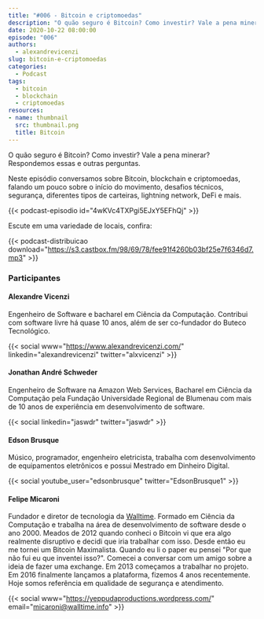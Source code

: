 ```yaml
---
title: "#006 - Bitcoin e criptomoedas"
description: "O quão seguro é Bitcoin? Como investir? Vale a pena minerar? Respondemos essas e outras perguntas neste novo episódio."
date: 2020-10-22 08:00:00
episode: "006"
authors:
  - alexandrevicenzi
slug: bitcoin-e-criptomoedas
categories:
  - Podcast
tags:
  - bitcoin
  - blockchain
  - criptomoedas
resources:
- name: thumbnail
  src: thumbnail.png
  title: Bitcoin
---
```


O quão seguro é Bitcoin? Como investir? Vale a pena minerar? Respondemos essas e outras perguntas.

Neste episódio conversamos sobre Bitcoin, blockchain e criptomoedas, falando um pouco sobre o início do movimento, desafios técnicos, segurança, diferentes tipos de carteiras, lightning network, DeFi e mais.
<!--more-->
{{< podcast-episodio id="4wKVc4TXPgi5EJxY5EFhQj" >}}

Escute em uma variedade de locais, confira:

{{< podcast-distribuicao download="https://s3.castbox.fm/98/69/78/fee91f4260b03bf25e7f6346d7.mp3" >}}

### Participantes

#### Alexandre Vicenzi

Engenheiro de Software e bacharel em Ciência da Computação. Contribui com software livre há quase 10 anos, além de ser co-fundador do Buteco Tecnológico.

{{< social www="https://www.alexandrevicenzi.com/" linkedin="alexandrevicenzi" twitter="alxvicenzi" >}}

#### Jonathan André Schweder

Engenheiro de Software na Amazon Web Services, Bacharel em Ciência da Computação pela Fundação Universidade Regional de Blumenau com mais de 10 anos de experiência em desenvolvimento de software.

{{< social linkedin="jaswdr" twitter="jaswdr" >}}

#### Edson Brusque

Músico, programador, engenheiro eletricista, trabalha com desenvolvimento de equipamentos eletrônicos e possui Mestrado em Dinheiro Digital.

{{< social youtube_user="edsonbrusque" twitter="EdsonBrusque1" >}}

#### Felipe Micaroni

Fundador e diretor de tecnologia da [Walltime](https://walltime.info). Formado em Ciência da Computação e trabalha na área de desenvolvimento de software desde o ano 2000. Meados de 2012 quando conheci o Bitcoin vi que era algo realmente disruptivo e decidi que iria trabalhar com isso. Desde então eu me tornei um Bitcoin Maximalista. Quando eu li o paper eu pensei "Por que não fui eu que inventei isso?". Comecei a conversar com um amigo sobre a ideia de fazer uma exchange. Em 2013 começamos a trabalhar no projeto. Em 2016 finalmente lançamos a plataforma, fizemos 4 anos recentemente. Hoje somos referência em qualidade de segurança e atendimento.

{{< social www="https://yeppudaproductions.wordpress.com/" email="micaroni@walltime.info" >}}
